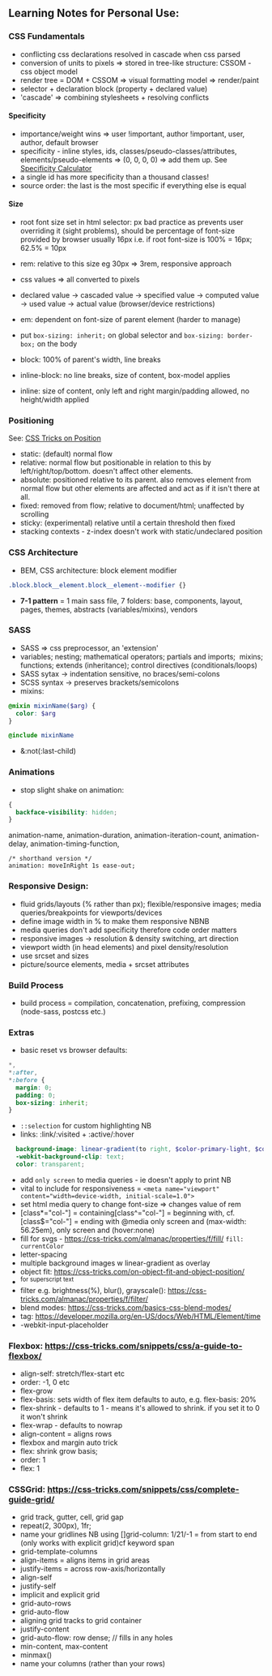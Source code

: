 ## Learning Notes for Personal Use:

### CSS Fundamentals
- conflicting css declarations resolved in cascade when css parsed
- conversion of units to pixels => stored in tree-like structure: CSSOM - css object model
- render tree = DOM + CSSOM => visual formatting model => render/paint
- selector + declaration block (property + declared value)
- 'cascade' => combining stylesheets + resolving conflicts

#### Specificity
- importance/weight wins => user !important, author !important, user, author, default browser
- specificity - inline styles, ids, classes/pseudo-classes/attributes, elements/pseudo-elements => (0, 0, 0, 0) => add them up. See [Specificity Calculator](https://specificity.keegan.st/)
- a single id has more specificity than a thousand classes! 
- source order: the last is the most specific if everything else is equal

#### Size
- root font size set in html selector: px bad practice as prevents user overriding it (sight problems), should be percentage of font-size provided by browser usually 16px i.e. if root font-size is 100% = 16px; 62.5% = 10px
- rem: relative to this size eg 30px => 3rem, responsive approach

- css values => all converted to pixels
- declared value -> cascaded value -> specified value -> computed value -> used value -> actual value (browser/device restrictions)
- em: dependent on font-size of parent element (harder to manage)

- put `box-sizing: inherit;` on global selector and `box-sizing: border-box;` on the body
- block: 100% of parent's width, line breaks
- inline-block: no line breaks, size of content, box-model applies
- inline: size of content, only left and right margin/padding allowed, no height/width applied

### Positioning
See: [CSS Tricks on Position](https://css-tricks.com/almanac/properties/p/position/)
- static: (default) normal flow
- relative: normal flow but positionable in relation to this by left/right/top/bottom. doesn't affect other elements.
- absolute: positioned relative to its parent. also removes element from normal flow but other elements are affected and act as if it isn't there at all.
- fixed: removed from flow; relative to document/html; unaffected by scrolling
- sticky: (experimental) relative until a certain threshold then fixed
- stacking contexts - z-index doesn't work with static/undeclared position

### CSS Architecture
- BEM, CSS architecture: block element modifier
```css
.block.block__element.block__element--modifier {}
```
- **7-1 pattern** = 1 main sass file, 7 folders: base, components, layout, pages, themes, abstracts (variables/mixins), vendors 

### SASS
- SASS => css preprocessor, an 'extension'
- variables; nesting; mathematical operators; partials and imports;  mixins; functions; extends (inheritance); control directives (conditionals/loops)
- SASS sytax -> indentation sensitive, no braces/semi-colons
- SCSS syntax -> preserves brackets/semicolons
- mixins:

```scss
@mixin mixinName($arg) {
  color: $arg
}

@include mixinName
```

-  &:not(:last-child)

### Animations
- stop slight shake on animation:

```css
{
  backface-visibility: hidden;
}
```
animation-name, animation-duration, animation-iteration-count, animation-delay, animation-timing-function,

```
/* shorthand version */
animation: moveInRight 1s ease-out;
```

### Responsive Design:
- fluid grids/layouts (% rather than px); flexible/responsive images; media queries/breakpoints for viewports/devices
- define image width in % to make them responsive NBNB
- media queries don't add specificity therefore code order matters
- responsive images -> resolution & density switching, art direction
- viewport width (in head elements) and pixel density/resolution
- use srcset and sizes
- picture/source elements, media + srcset attributes

### Build Process
- build process = compilation, concatenation, prefixing, compression (node-sass, postcss etc.)

### Extras
- basic reset vs browser defaults:
```css
*,
*:after,
*:before {
  margin: 0;
  padding: 0;
  box-sizing: inherit;
}
```
- `::selection` for custom highlighting NB
- links: :link/:visited + :active/:hover

```scss
  background-image: linear-gradient(to right, $color-primary-light, $color-primary-dark);
  -webkit-background-clip: text;
  color: transparent;
```

- add `only screen` to media queries - ie doesn't apply to print NB
- vital to include for responsiveness = `<meta name="viewport" content="width=device-width, initial-scale=1.0">`
- set html media query to change font-size => changes value of rem
- [class*="col-"] = containing[class^="col-"] = beginning with, cf. [class$="col-"] = ending with
@media only screen and (max-width: 56.25em), only screen and (hover:none)
- fill for svgs - https://css-tricks.com/almanac/properties/f/fill/ `fill: currentColor`
- letter-spacing
- multiple background images w linear-gradient as overlay
- object fit: https://css-tricks.com/on-object-fit-and-object-position/
- <sup> for superscript text
- filter e.g. brightness(%), blur(), grayscale(): https://css-tricks.com/almanac/properties/f/filter/
- blend modes: https://css-tricks.com/basics-css-blend-modes/
- <time> tag: https://developer.mozilla.org/en-US/docs/Web/HTML/Element/time
- -webkit-input-placeholder

### Flexbox: https://css-tricks.com/snippets/css/a-guide-to-flexbox/
- align-self: stretch/flex-start etc
- order: -1, 0 etc
- flex-grow
- flex-basis: sets width of flex item defaults to auto, e.g. flex-basis: 20%
- flex-shrink - defaults to 1 - means it's allowed to shrink. if you set it to 0 it won't shrink
- flex-wrap - defaults to nowrap
- align-content = aligns rows
- flexbox and margin auto trick
- flex: shrink grow basis;
- order: 1
- flex: 1

### CSSGrid: https://css-tricks.com/snippets/css/complete-guide-grid/
- grid track, gutter, cell, grid gap
- repeat(2, 300px), 1fr;
- name your gridlines NB using []grid-column: 1/21/-1 = from start to end (only works with explicit grid)cf keyword span
- grid-template-columns
- align-items = aligns items in grid areas
- justify-items = across row-axis/horizontally
- align-self
- justify-self
- implicit and explicit grid
- grid-auto-rows
- grid-auto-flow
- aligning grid tracks to grid container
- justify-content
- grid-auto-flow: row dense; // fills in any holes
- min-content, max-content
- minmax()
- name your columns (rather than your rows)
